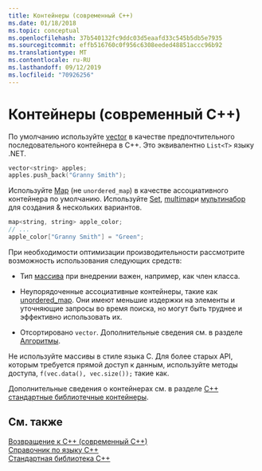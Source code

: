```yaml
---
title: Контейнеры (современный C++)
ms.date: 01/18/2018
ms.topic: conceptual
ms.openlocfilehash: 37b540132fc9ddc03d5eaafd33c545b5db5e7935
ms.sourcegitcommit: effb516760c0f956c6308eeded48851accc96b92
ms.translationtype: MT
ms.contentlocale: ru-RU
ms.lasthandoff: 09/12/2019
ms.locfileid: "70926256"
---
```

# <a name="containers-modern-c"></a>Контейнеры (современный C++)

По умолчанию используйте [vector](../standard-library/vector-class.md) в качестве предпочтительного последовательного контейнера в C++. Это эквивалентно `List<T>` языку .NET.

```cpp
vector<string> apples;
apples.push_back("Granny Smith");
```

Используйте [Map](../standard-library/map-class.md) (не `unordered_map`) в качестве ассоциативного контейнера по умолчанию. Используйте [Set](../standard-library/set-class.md), [multimap](../standard-library/multimap-class.md)и [мультинабор](../standard-library/multiset-class.md) для создания & нескольких вариантов.

```cpp
map<string, string> apple_color;
// ...
apple_color["Granny Smith"] = "Green";
```

При необходимости оптимизации производительности рассмотрите возможность использования следующих средств:

- Тип [массива](../standard-library/array-class-stl.md) при внедрении важен, например, как член класса.

- Неупорядоченные ассоциативные контейнеры, такие как [unordered_map](../standard-library/unordered-map-class.md). Они имеют меньшие издержки на элементы и уточняющие запросы во время поиска, но могут быть труднее и эффективно использовать их.

- Отсортировано `vector`. Дополнительные сведения см. в разделе [Алгоритмы](../cpp/algorithms-modern-cpp.md).

Не используйте массивы в стиле языка C. Для более старых API, которым требуется прямой доступ к данным, используйте методы доступа, `f(vec.data(), vec.size());` такие как.

Дополнительные сведения о контейнерах см. в разделе [ C++ стандартные библиотечные контейнеры](../standard-library/stl-containers.md).

## <a name="see-also"></a>См. также

[Возвращение к C++ (современный C++)](../cpp/welcome-back-to-cpp-modern-cpp.md)<br/>
[Справочник по языку C++](../cpp/cpp-language-reference.md)<br/>
[Стандартная библиотека C++](../standard-library/cpp-standard-library-reference.md)
